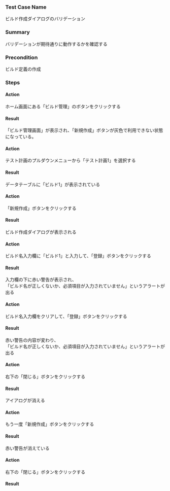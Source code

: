 ### Test Case Name
ビルド作成ダイアログのバリデーション

### Summary
バリデーションが期待通りに動作するかを確認する

### Precondition
ビルド定義の作成

### Steps

#### Action
ホーム画面にある「ビルド管理」のボタンをクリックする
#### Result
「ビルド管理画面」が表示され、「新規作成」ボタンが灰色で利用できない状態になっている。

#### Action
テスト計画のプルダウンメニューから「テスト計画1」を選択する
#### Result
データテーブルに「ビルド1」が表示されている

#### Action
「新規作成」ボタンをクリックする
#### Result
ビルド作成ダイアログが表示される

#### Action
ビルド名入力欄に「ビルド1」と入力して、「登録」ボタンをクリックする
#### Result
入力欄の下に赤い警告が表示され、  
「ビルド名が正しくないか、必須項目が入力されていません」というアラートが出る

#### Action
ビルド名入力欄をクリアして、「登録」ボタンをクリックする
#### Result
赤い警告の内容が変わり、  
「ビルド名が正しくないか、必須項目が入力されていません」というアラートが出る

#### Action
右下の「閉じる」ボタンをクリックする
#### Result
アイアログが消える

#### Action
もう一度「新規作成」ボタンをクリックする
#### Result
赤い警告が消えている

#### Action
右下の「閉じる」ボタンをクリックする
#### Result
